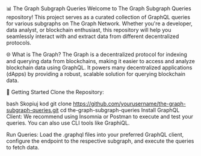📊 The Graph Subgraph Queries
Welcome to The Graph Subgraph Queries repository! This project serves as a curated collection of GraphQL queries for various subgraphs on The Graph Network. Whether you're a developer, data analyst, or blockchain enthusiast, this repository will help you seamlessly interact with and extract data from different decentralized protocols.

🌐 What is The Graph?
The Graph is a decentralized protocol for indexing and querying data from blockchains, making it easier to access and analyze blockchain data using GraphQL. It powers many decentralized applications (dApps) by providing a robust, scalable solution for querying blockchain data.

🚀 Getting Started
Clone the Repository:

bash
Skopiuj kod
git clone https://github.com/yourusername/the-graph-subgraph-queries.git
cd the-graph-subgraph-queries
Install GraphQL Client:
We recommend using Insomnia or Postman to execute and test your queries. You can also use CLI tools like GraphiQL.

Run Queries:
Load the .graphql files into your preferred GraphQL client, configure the endpoint to the respective subgraph, and execute the queries to fetch data.
